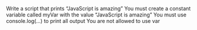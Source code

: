 Write a script that prints “JavaScript is amazing”
You must create a constant variable called myVar with the value “JavaScript is amazing”
You must use console.log(...) to print all output
You are not allowed to use var
